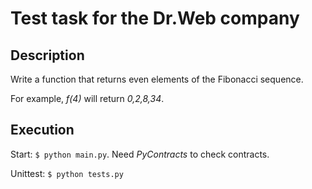 # Test task for the Dr.Web company


## Description

Write a function that returns even elements of the Fibonacci sequence.

For example, _f(4)_ will return _0,2,8,34_.


## Execution

Start: `$ python main.py`. Need _PyContracts_ to check contracts.

Unittest: `$ python tests.py`
